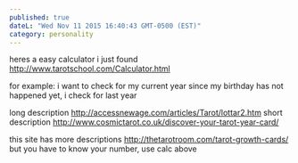 ```yaml
---
published: true
dateL: "Wed Nov 11 2015 16:40:43 GMT-0500 (EST)"
category: personality
---
```



heres a easy calculator i just found
http://www.tarotschool.com/Calculator.html

for example:
i want to check for my current year
since my birthday has not happened yet, i check for last year

long description
http://accessnewage.com/articles/Tarot/lottar2.htm
short description
http://www.cosmictarot.co.uk/discover-your-tarot-year-card/

this site has more descriptions 
http://thetarotroom.com/tarot-growth-cards/
but you have to know your number, use calc above
